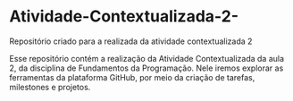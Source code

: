 # Atividade-Contextualizada-2-
Repositório criado para a realizada da atividade contextualizada 2

Esse repositório contém a realização da Atividade Contextualizada da aula 2, da disciplina de Fundamentos da Programação. Nele iremos explorar as ferramentas da plataforma GitHub, por meio da criação de tarefas, milestones e projetos.
